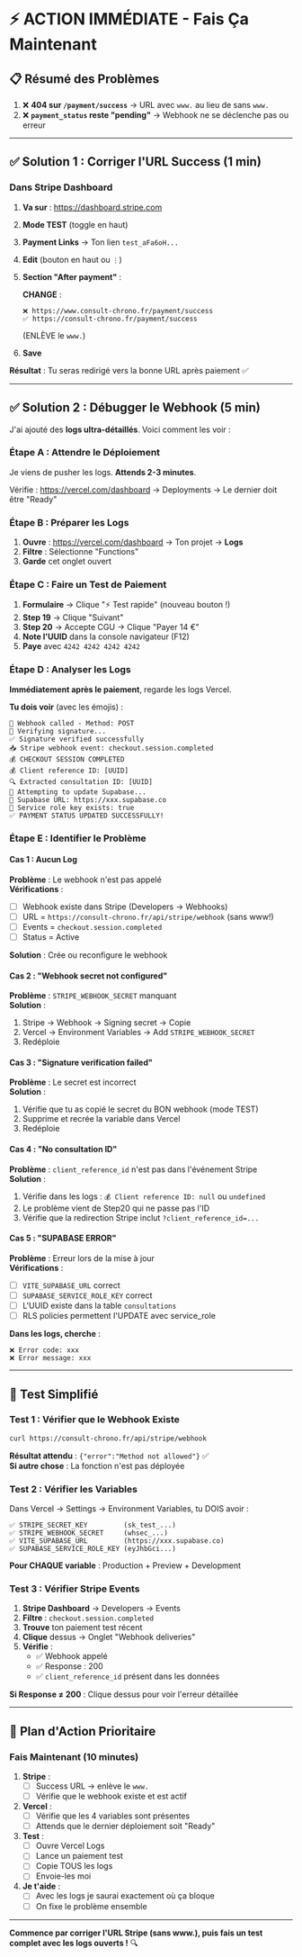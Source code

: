 # ⚡ ACTION IMMÉDIATE - Fais Ça Maintenant

## 📋 Résumé des Problèmes

1. ❌ **404 sur `/payment/success`** → URL avec `www.` au lieu de sans `www.`
2. ❌ **`payment_status` reste "pending"** → Webhook ne se déclenche pas ou erreur

---

## ✅ Solution 1 : Corriger l'URL Success (1 min)

### Dans Stripe Dashboard

1. **Va sur** : https://dashboard.stripe.com
2. **Mode TEST** (toggle en haut)
3. **Payment Links** → Ton lien `test_aFa6oH...`
4. **Edit** (bouton en haut ou `⋮`)
5. **Section "After payment"** :
   
   **CHANGE** :
   ```
   ❌ https://www.consult-chrono.fr/payment/success
   ✅ https://consult-chrono.fr/payment/success
   ```
   (ENLÈVE le `www.`)

6. **Save**

**Résultat** : Tu seras redirigé vers la bonne URL après paiement ✅

---

## ✅ Solution 2 : Débugger le Webhook (5 min)

J'ai ajouté des **logs ultra-détaillés**. Voici comment les voir :

### Étape A : Attendre le Déploiement

Je viens de pusher les logs. **Attends 2-3 minutes**.

Vérifie : https://vercel.com/dashboard → Deployments → Le dernier doit être "Ready"

### Étape B : Préparer les Logs

1. **Ouvre** : https://vercel.com/dashboard → Ton projet → **Logs**
2. **Filtre** : Sélectionne "Functions"
3. **Garde** cet onglet ouvert

### Étape C : Faire un Test de Paiement

1. **Formulaire** → Clique "⚡ Test rapide" (nouveau bouton !)
2. **Step 19** → Clique "Suivant"
3. **Step 20** → Accepte CGU → Clique "Payer 14 €"
4. **Note l'UUID** dans la console navigateur (F12)
5. **Paye** avec `4242 4242 4242 4242`

### Étape D : Analyser les Logs

**Immédiatement après le paiement**, regarde les logs Vercel.

**Tu dois voir** (avec les émojis) :
```
🔔 Webhook called - Method: POST
🔐 Verifying signature...
✅ Signature verified successfully
📥 Stripe webhook event: checkout.session.completed
💰 CHECKOUT SESSION COMPLETED
💰 Client reference ID: [UUID]
🔍 Extracted consultation ID: [UUID]
📝 Attempting to update Supabase...
📝 Supabase URL: https://xxx.supabase.co
📝 Service role key exists: true
✅ PAYMENT STATUS UPDATED SUCCESSFULLY!
```

### Étape E : Identifier le Problème

#### Cas 1 : Aucun Log

**Problème** : Le webhook n'est pas appelé  
**Vérifications** :
- [ ] Webhook existe dans Stripe (Developers → Webhooks)
- [ ] URL = `https://consult-chrono.fr/api/stripe/webhook` (sans www!)
- [ ] Events = `checkout.session.completed`
- [ ] Status = Active

**Solution** : Crée ou reconfigure le webhook

#### Cas 2 : "Webhook secret not configured"

**Problème** : `STRIPE_WEBHOOK_SECRET` manquant  
**Solution** : 
1. Stripe → Webhook → Signing secret → Copie
2. Vercel → Environment Variables → Add `STRIPE_WEBHOOK_SECRET`
3. Redéploie

#### Cas 3 : "Signature verification failed"

**Problème** : Le secret est incorrect  
**Solution** :
1. Vérifie que tu as copié le secret du BON webhook (mode TEST)
2. Supprime et recrée la variable dans Vercel
3. Redéploie

#### Cas 4 : "No consultation ID"

**Problème** : `client_reference_id` n'est pas dans l'événement Stripe  
**Solution** :
1. Vérifie dans les logs : `💰 Client reference ID: null` ou `undefined`
2. Le problème vient de Step20 qui ne passe pas l'ID
3. Vérifie que la redirection Stripe inclut `?client_reference_id=...`

#### Cas 5 : "SUPABASE ERROR"

**Problème** : Erreur lors de la mise à jour  
**Vérifications** :
- [ ] `VITE_SUPABASE_URL` correct
- [ ] `SUPABASE_SERVICE_ROLE_KEY` correct
- [ ] L'UUID existe dans la table `consultations`
- [ ] RLS policies permettent l'UPDATE avec service_role

**Dans les logs, cherche** :
```
❌ Error code: xxx
❌ Error message: xxx
```

---

## 🧪 Test Simplifié

### Test 1 : Vérifier que le Webhook Existe

```bash
curl https://consult-chrono.fr/api/stripe/webhook
```

**Résultat attendu** : `{"error":"Method not allowed"}` ✅  
**Si autre chose** : La fonction n'est pas déployée

### Test 2 : Vérifier les Variables

Dans Vercel → Settings → Environment Variables, tu DOIS avoir :

```
✅ STRIPE_SECRET_KEY         (sk_test_...)
✅ STRIPE_WEBHOOK_SECRET     (whsec_...)
✅ VITE_SUPABASE_URL         (https://xxx.supabase.co)
✅ SUPABASE_SERVICE_ROLE_KEY (eyJhbGci...)
```

**Pour CHAQUE variable** : Production + Preview + Development

### Test 3 : Vérifier Stripe Events

1. **Stripe Dashboard** → Developers → Events
2. **Filtre** : `checkout.session.completed`
3. **Trouve** ton paiement test récent
4. **Clique** dessus → Onglet "Webhook deliveries"
5. **Vérifie** :
   - ✅ Webhook appelé
   - ✅ Response : 200
   - ✅ `client_reference_id` présent dans les données

**Si Response ≠ 200** : Clique dessus pour voir l'erreur détaillée

---

## 🎯 Plan d'Action Prioritaire

### Fais Maintenant (10 minutes)

1. **Stripe** :
   - [ ] Success URL → enlève le `www.`
   - [ ] Vérifie que le webhook existe et est actif

2. **Vercel** :
   - [ ] Vérifie que les 4 variables sont présentes
   - [ ] Attends que le dernier déploiement soit "Ready"

3. **Test** :
   - [ ] Ouvre Vercel Logs
   - [ ] Lance un paiement test
   - [ ] Copie TOUS les logs
   - [ ] Envoie-les moi

4. **Je t'aide** :
   - [ ] Avec les logs je saurai exactement où ça bloque
   - [ ] On fixe le problème ensemble

---

**Commence par corriger l'URL Stripe (sans www.), puis fais un test complet avec les logs ouverts !** 🔍

